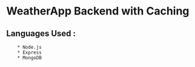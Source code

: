 # WeatherApp Backend with Caching

## Languages Used :  
```
    * Node.js
    * Express
    * MongoDB
```

